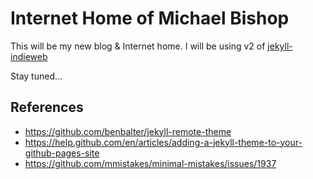 # Internet Home of Michael Bishop

This will be my new blog & Internet home. I will be using v2 of [jekyll-indieweb](https://github.com/miklb/jekyll-indieweb)

Stay tuned…

## References

* https://github.com/benbalter/jekyll-remote-theme
* https://help.github.com/en/articles/adding-a-jekyll-theme-to-your-github-pages-site
* https://github.com/mmistakes/minimal-mistakes/issues/1937


